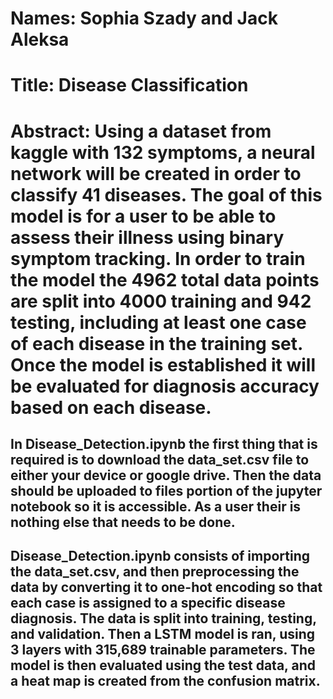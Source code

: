 # Names: Sophia Szady and Jack Aleksa 
# Title: Disease Classification
# Abstract: Using a dataset from kaggle with 132 symptoms, a neural network will be created in order to classify 41 diseases. The goal of this model is for a user to be able to assess their illness using binary symptom tracking. In order to train the model the 4962 total data points are split into 4000 training and 942 testing, including at least one case of each disease in the training set. Once the model is established it will be evaluated for diagnosis accuracy based on each disease.
## In Disease_Detection.ipynb the first thing that is required is to download the data_set.csv file to either your device or google drive. Then the data should be uploaded to files portion of the jupyter notebook so it is accessible. As a user their is nothing else that needs to be done. 
## Disease_Detection.ipynb consists of importing the data_set.csv, and then preprocessing the data by converting it to one-hot encoding so that each case is assigned to a specific disease diagnosis. The data is split into training, testing, and validation. Then a LSTM model is ran, using 3 layers with 315,689 trainable parameters. The model is then evaluated using the test data, and a heat map is created from the confusion matrix.
